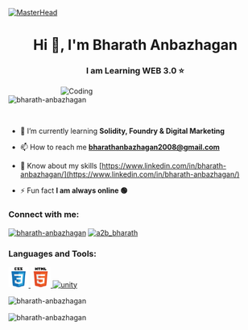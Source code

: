 [![MasterHead](https://indoanalytica.com/static/images/bannerr.gif)](https://github.com/Bharath-Anbazhagan)
<h1 align="center">Hi 👋, I'm Bharath Anbazhagan</h1>
<h3 align="center">I am Learning WEB 3️.0 ⭐</h3>
<img align="right" alt="Coding" width="400" src="https://camo.githubusercontent.com/10b2d4e80487e1d9cd086ce8619e15740a1bd22c6462f6be13df93ee684deb7b/68747470733a2f2f616e616c7974696373696e6469616d61672e636f6d2f77702d636f6e74656e742f75706c6f6164732f323031382f31322f646576656c6f7065722d6472696262626c652e676966">

<p align="left"> <img src="https://komarev.com/ghpvc/?username=bharath-anbazhagan&label=Profile%20views&color=0e75b6&style=flat" alt="bharath-anbazhagan" /> </p>

<p align="left"> <a href="https://twitter.com/" target="blank"><img src="https://img.shields.io/twitter/follow/?logo=twitter&style=for-the-badge" alt="" /></a> </p>

- 🌱 I’m currently learning **Solidity, Foundry & Digital Marketing**

- 📫 How to reach me **bharathanbazhagan2008@gmail.com**

- 📄 Know about my skills [https://www.linkedin.com/in/bharath-anbazhagan/](https://www.linkedin.com/in/bharath-anbazhagan/)

- ⚡ Fun fact **I am always online 🟢**

<h3 align="left">Connect with me:</h3>
<p align="left">
<a href="https://linkedin.com/in/bharath-anbazhagan" target="blank"><img align="center" src="https://raw.githubusercontent.com/rahuldkjain/github-profile-readme-generator/master/src/images/icons/Social/linked-in-alt.svg" alt="bharath-anbazhagan" height="30" width="40" /></a>
<a href="https://instagram.com/a2b_bharath" target="blank"><img align="center" src="https://raw.githubusercontent.com/rahuldkjain/github-profile-readme-generator/master/src/images/icons/Social/instagram.svg" alt="a2b_bharath" height="30" width="40" /></a>
</p>

<h3 align="left">Languages and Tools:</h3>
<p align="left"> <a href="https://www.w3schools.com/css/" target="_blank" rel="noreferrer"> <img src="https://raw.githubusercontent.com/devicons/devicon/master/icons/css3/css3-original-wordmark.svg" alt="css3" width="40" height="40"/> </a> <a href="https://www.w3.org/html/" target="_blank" rel="noreferrer"> <img src="https://raw.githubusercontent.com/devicons/devicon/master/icons/html5/html5-original-wordmark.svg" alt="html5" width="40" height="40"/> </a> <a href="https://unity.com/" target="_blank" rel="noreferrer"> <img src="https://www.vectorlogo.zone/logos/unity3d/unity3d-icon.svg" alt="unity" width="40" height="40"/> </a> </p>

<p><img align="center" src="https://github-readme-stats.vercel.app/api/top-langs?username=bharath-anbazhagan&show_icons=true&locale=en&layout=compact" alt="bharath-anbazhagan" /></p>

<p><img align="center" src="https://github-readme-streak-stats.herokuapp.com/?user=bharath-anbazhagan&" alt="bharath-anbazhagan" /></p>
